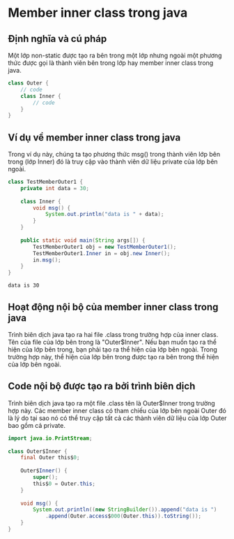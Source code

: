 # Member inner class trong java

## Định nghĩa và cú pháp
Một lớp non-static được tạo ra bên trong một lớp nhưng ngoài một phương thức được gọi là thành viên bên trong lớp hay member inner class trong java.
```java
class Outer {
    // code
    class Inner {
        // code
    }
}
```

## Ví dụ về member inner class trong java
Trong ví dụ này, chúng ta tạo phương thức msg() trong thành viên lớp bên trong (lớp Inner) đó là truy cập vào thành viên dữ liệu private của lớp bên ngoài.
```java
class TestMemberOuter1 {
    private int data = 30;
 
    class Inner {
        void msg() {
            System.out.println("data is " + data);
        }
    }
 
    public static void main(String args[]) {
        TestMemberOuter1 obj = new TestMemberOuter1();
        TestMemberOuter1.Inner in = obj.new Inner();
        in.msg();
    }
}
```
```
data is 30
```

## Hoạt động nội bộ của member inner class trong java
Trình biên dịch java tạo ra hai file .class trong trường hợp của inner class. Tên của file của lớp bên trong là "Outer$Inner". Nếu bạn muốn tạo ra thể hiện của lớp bên trong, bạn phải tạo ra thể hiện của lớp bên ngoài. Trong trường hợp này, thể hiện của lớp bên trong được tạo ra bên trong thể hiện của lớp bên ngoài.

## Code nội bộ được tạo ra bởi trình biên dịch
Trình biên dịch java tạo ra một file .class tên là Outer$Inner trong trường hợp này. Các member inner class có tham chiếu của lớp bên ngoài Outer đó là lý do tại sao nó có thể truy cập tất cả các thành viên dữ liệu của lớp Outer bao gồm cả private.

```java
import java.io.PrintStream;
 
class Outer$Inner {
    final Outer this$0;
 
    Outer$Inner() {
        super();
        this$0 = Outer.this;
    }
 
    void msg() {
        System.out.println((new StringBuilder()).append("data is ")
            .append(Outer.access$000(Outer.this)).toString());
    }
}
```